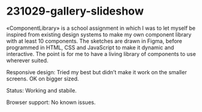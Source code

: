 # 231029-gallery-slideshow




«ComponentLibrary» is a school assignment in which I was to let myself be inspired from existing design systems to make my own component library with at least 10 components. The sketches are drawn in Figma, before programmed in HTML, CSS and JavaScript to make it dynamic and interactive. The point is for me to have a living library of components to use wherever suited.

Responsive design: Tried my best but didn’t make it work on the smaller screens. OK on bigger sized.

Status: Working and stabile.

Browser support: No known issues.
